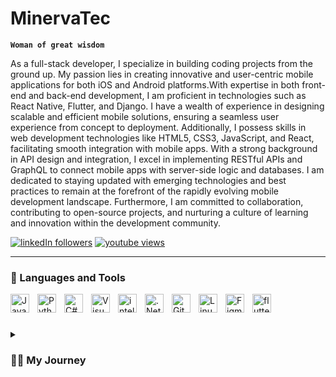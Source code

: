 # MinervaTec

**`Woman of great wisdom`**

As a full-stack developer, I specialize in building coding projects from the ground up. My passion lies in creating innovative and user-centric mobile applications for both iOS and Android platforms.With expertise in both front-end and back-end development, I am proficient in technologies such as React Native, Flutter, and Django. I have a wealth of experience in designing scalable and efficient mobile solutions, ensuring a seamless user experience from concept to deployment. Additionally, I possess skills in web development technologies like HTML5, CSS3, JavaScript, and React, facilitating smooth integration with mobile apps. With a strong background in API design and integration, I excel in implementing RESTful APIs and GraphQL to connect mobile apps with server-side logic and databases. I am dedicated to staying updated with emerging technologies and best practices to remain at the forefront of the rapidly evolving mobile development landscape. Furthermore, I am committed to collaboration, contributing to open-source projects, and nurturing a culture of learning and innovation within the development community.


   <p align="left">
      <a href="https://www.linkedin.com/in/lehlohonolo-mokhachane-342275281">
         <img alt="linkedIn followers" title="follow me on linkedin" src="https://custom-icon-badges.demolab.com/youtube/channel/subscribers/UC2WHjPDvbE6O328n17ZGcfg?color=%23E05D44&label=SUBSCRIBE&logo=video&logoColor=white&style=for-the-badge&labelColor=CE4630"/></a> 
      <a href="https://www.instagram.com/minevva._">
         <img alt="youtube views" title="YouTube views" src="https://custom-icon-badges.demolab.com/youtube/channel/views/UC2WHjPDvbE6O328n17ZGcfg?color=%23E1AD0E&logo=eye&logoColor=white&style=for-the-badge&labelColor=C79600"/></a> 
   </p>

---

### 🧰 Languages and Tools

<img align="left" alt="Java" width="30px" style="padding-right:10px;" src="https://cdn.jsdelivr.net/gh/devicons/devicon/icons/java/java-original.svg"/>
<img align="left" alt="Python" width="30px" style="padding-right:10px;" src="https://cdn.jsdelivr.net/gh/devicons/devicon/icons/python/python-original.svg" />
<img align="left" alt="C#" width="30px" style="padding-right:10px;" src="https://cdn.jsdelivr.net/gh/devicons/devicon/icons/csharp/csharp-line.svg" />
<img align="left" alt="Visual studeo code" width="30px" style="padding-right:10px;" src="https://cdn.jsdelivr.net/gh/devicons/devicon/icons/visualstudeocode/visualstudeocode-line.svg" />
<img align="left" alt="intellij" width="30px" style="padding-right:10px;" src="https://cdn.jsdelivr.net/gh/devicons/devicon/icons/intellij/intellij-line.svg" />
<img align="left" alt=".Net core" width="30px" style="padding-right:10px;" src="https://cdn.jsdelivr.net/gh/devicons/devicon/icons/.netcore/.netcore-line.svg" />
<img align="left" alt="GitHub" width="30px" style="padding-right:10px;" src="https://cdn.jsdelivr.net/gh/devicons/devicon/icons/github/github-original.svg" />
<img align="left" alt="Linux" width="30px" style="padding-right:10px;" src="https://cdn.jsdelivr.net/gh/devicons/devicon/icons/linux/linux-original.svg" />
<img align="left" alt="Figma" width="30px" style="padding-right:10px;" src="https://cdn.jsdelivr.net/gh/devicons/devicon/icons/figma/figma-original.svg" />
<img align="left" alt="flutter" width="30px" style="padding-right:10px;" src="https://cdn.jsdelivr.net/gh/devicons/devicon/icons/flutter/flutter-original.svg" />
<br />

#

<details>
 <summary><h3>👨‍💻 My Journey</h3></summary>
   I started my coding journey as a software development student with a passion to learn everything I could about this programming world - code, unix, linux, theory. And all the while, teaching myself iOS development with a dream to build my own app, but that soon got overshadowed by my desire to excel in Java. A desire that landed me a full-stack software engineering job upon graduation.

[website]: https://fkcodes.com
[youtube]: https://youtube.com/fknight
